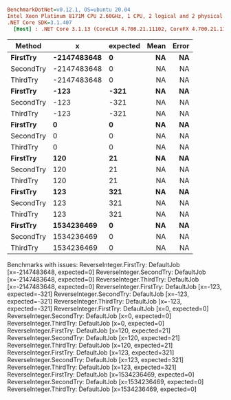 ``` ini

BenchmarkDotNet=v0.12.1, OS=ubuntu 20.04
Intel Xeon Platinum 8171M CPU 2.60GHz, 1 CPU, 2 logical and 2 physical cores
.NET Core SDK=3.1.407
  [Host] : .NET Core 3.1.13 (CoreCLR 4.700.21.11102, CoreFX 4.700.21.11602), X64 RyuJIT


```
|    Method |           x | expected | Mean | Error |
|---------- |------------ |--------- |-----:|------:|
|  **FirstTry** | **-2147483648** |        **0** |   **NA** |    **NA** |
| SecondTry | -2147483648 |        0 |   NA |    NA |
|  ThirdTry | -2147483648 |        0 |   NA |    NA |
|  **FirstTry** |        **-123** |     **-321** |   **NA** |    **NA** |
| SecondTry |        -123 |     -321 |   NA |    NA |
|  ThirdTry |        -123 |     -321 |   NA |    NA |
|  **FirstTry** |           **0** |        **0** |   **NA** |    **NA** |
| SecondTry |           0 |        0 |   NA |    NA |
|  ThirdTry |           0 |        0 |   NA |    NA |
|  **FirstTry** |         **120** |       **21** |   **NA** |    **NA** |
| SecondTry |         120 |       21 |   NA |    NA |
|  ThirdTry |         120 |       21 |   NA |    NA |
|  **FirstTry** |         **123** |      **321** |   **NA** |    **NA** |
| SecondTry |         123 |      321 |   NA |    NA |
|  ThirdTry |         123 |      321 |   NA |    NA |
|  **FirstTry** |  **1534236469** |        **0** |   **NA** |    **NA** |
| SecondTry |  1534236469 |        0 |   NA |    NA |
|  ThirdTry |  1534236469 |        0 |   NA |    NA |

Benchmarks with issues:
  ReverseInteger.FirstTry: DefaultJob [x=-2147483648, expected=0]
  ReverseInteger.SecondTry: DefaultJob [x=-2147483648, expected=0]
  ReverseInteger.ThirdTry: DefaultJob [x=-2147483648, expected=0]
  ReverseInteger.FirstTry: DefaultJob [x=-123, expected=-321]
  ReverseInteger.SecondTry: DefaultJob [x=-123, expected=-321]
  ReverseInteger.ThirdTry: DefaultJob [x=-123, expected=-321]
  ReverseInteger.FirstTry: DefaultJob [x=0, expected=0]
  ReverseInteger.SecondTry: DefaultJob [x=0, expected=0]
  ReverseInteger.ThirdTry: DefaultJob [x=0, expected=0]
  ReverseInteger.FirstTry: DefaultJob [x=120, expected=21]
  ReverseInteger.SecondTry: DefaultJob [x=120, expected=21]
  ReverseInteger.ThirdTry: DefaultJob [x=120, expected=21]
  ReverseInteger.FirstTry: DefaultJob [x=123, expected=321]
  ReverseInteger.SecondTry: DefaultJob [x=123, expected=321]
  ReverseInteger.ThirdTry: DefaultJob [x=123, expected=321]
  ReverseInteger.FirstTry: DefaultJob [x=1534236469, expected=0]
  ReverseInteger.SecondTry: DefaultJob [x=1534236469, expected=0]
  ReverseInteger.ThirdTry: DefaultJob [x=1534236469, expected=0]
